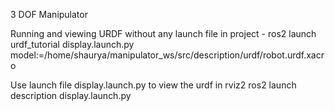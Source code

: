 3 DOF Manipulator

Running and viewing URDF without any launch file in project -
ros2 launch urdf_tutorial display.launch.py model:=/home/shaurya/manipulator_ws/src/description/urdf/robot.urdf.xacro

Use launch file display.launch.py to view the urdf in rviz2
ros2 launch description display.launch.py

